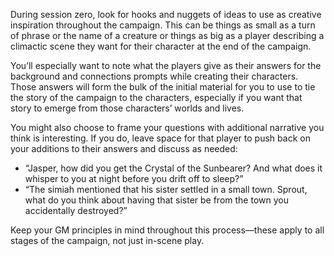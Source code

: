 During session zero, look for hooks and nuggets of ideas to use as creative inspiration throughout the campaign. This can be things as small as a turn of phrase or the name of a creature or things as big as a player describing a climactic scene they want for their character at the end of the campaign.

You’ll especially want to note what the players give as their answers for the background and connections prompts while creating their characters. Those answers will form the bulk of the initial material for you to use to tie the story of the campaign to the characters, especially if you want that story to emerge from those characters’ worlds and lives.

You might also choose to frame your questions with additional narrative you think is interesting. If you do, leave space for that player to push back on your additions to their answers and discuss as needed:

- “Jasper, how did you get the Crystal of the Sunbearer? And what does it whisper to you at night before you drift off to sleep?”
- “The simiah mentioned that his sister settled in a small town. Sprout, what do you think about having that sister be from the town you accidentally destroyed?”

Keep your GM principles in mind throughout this process—these apply to all stages of the campaign, not just in-scene play.
